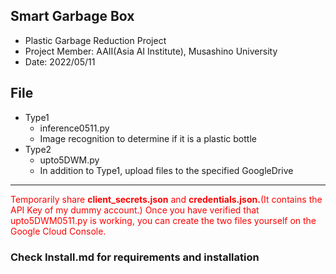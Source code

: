 ## Smart Garbage Box
- Plastic Garbage Reduction Project
- Project Member: AAII(Asia AI Institute), Musashino University
- Date: 2022/05/11

## File
- Type1
  - inference0511.py
  - Image recognition to determine if it is a plastic bottle
- Type2
  - upto5DWM.py
  - In addition to Type1, upload files to the specified GoogleDrive
---
<span style="color: red; ">Temporarily share **client_secrets.json** and **credentials.json.**(It contains the API Key of my dummy account.) Once you have verified that upto5DWM0511.py is working, you can create the two files yourself on the Google Cloud Console.</span> 

### Check Install.md for requirements and installation
